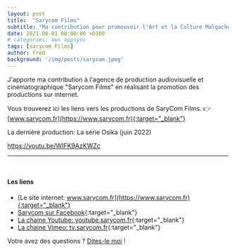 ```yaml
---
layout: post
title:  "Sarycom Films"
subtitle: "Ma contribution pour promouvoir l'Art et la Culture Malgache"
date: 2021-06-01 00:00:00 +0100
# categories: aws appsync
tags: [sarycom Films]
author: Fred
background: '/img/posts/sarycom.jpeg'
---
```


J'apporte ma contribution à l'agence de production audiovisuelle et cinématographique "Sarycom Films" en réalisant la promotion des productions sur internet.

Vous trouverez ici les liens vers les productions de SaryCom Films.
👉 [www.sarycom.fr](https://www.sarycom.fr){:target="_blank"}

La dernière production: La série Osika (juin 2022)

https://youtu.be/WIFK9AzKWZc

--- 
<p/>
&nbsp;

#### Les liens 

- [Le site internet: www.sarycom.fr](https://www.sarycom.fr){:target="_blank"}
- [Sarycom sur Facebook](https://www.facebook.com/SRCFims/){:target="_blank"} 
- [La chaine Youtube: youtube.sarycom.fr](https://www.youtube.com/c/SaryComFilms){:target="_blank"} 
- [La chaine Vimeo: tv.sarycom.fr](http://tv.sarycom.fr){:target="_blank"}

Votre avez des questions ? [Dites-le moi](mailto:frederic.klein@gmail.com) !

